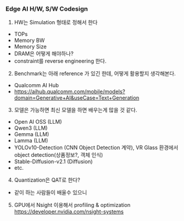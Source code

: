 ### Edge AI H/W, S/W Codesign

1. HW는 Simulation 형태로 정해서 한다
* TOPs
* Memory BW
* Memory Size
* DRAM은 어떻게 해야하나?
* constraint를 reverse engineering 한다. 

2. Benchmark는 아래 reference 가 있긴 한데, 어떻게 활용할지 생각해본다.
* Qualcomm AI Hub
* https://aihub.qualcomm.com/mobile/models?domain=Generative+AI&useCase=Text+Generation

3. 모델은 가능하면 최신 모델을 하면 배우는게 많을 것 같다.
* Open AI OSS (LLM) 
* Qwen3 (LLM)
* Gemma (LLM)
* Lamma (LLM)
* YOLOv10-Detection (CNN Object Detection 계약), VR Glass 환경에서 object detection(상품정보?, 객체 인식)
* Stable-Diffusion-v2.1 (Diffusion)
* etc. 

4. Quantization은 QAT로 한다?
* 같이 하는 사람들이 배울수 있으니

5. GPU에서 Nsight 이용해서 profiling & optimization
https://developer.nvidia.com/nsight-systems
